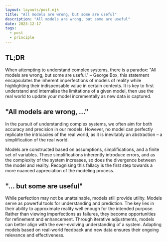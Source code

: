 ```yaml
---
layout: layouts/post.njk
title: "All models are wrong, but some are useful"
description: "All models are wrong, but some are useful"
date: 2023-12-17
tags:
  - post
  - principle
---
```


<div class="stack stack--vertical stack--spacing-2x">

## TL;DR

When attempting to understand complex systems, there is a paradox: "All models are wrong, but some are useful." – George Box, this statement encapsulates the inherent imperfections of models of reality while highlighting their indispensable value in certain contexts. It is key to first understand and internalise the limitations of a given model, then use the real world to update your model incrementally as new data is captured.

## "All models are wrong, ..."

In the pursuit of understanding complex systems, we often aim for both accuracy and precision in our models. However, no model can perfectly replicate the intricacies of the real world, as it is inevitably an abstraction – a simplification of the real world.

Models are constructed based on assumptions, simplifications, and a finite set of variables. These simplifications inherently introduce errors, and as the complexity of the system increases, so does the divergence between the model and reality. Recognising this fallacy is the first step towards a more nuanced appreciation of the modeling process.

## "... but some are useful"

While perfection may not be unattainable, models still provide utility. Models serve as powerful tools for understanding and prediction. The key lies in their ability to approximate reality well enough for the intended purpose. Rather than viewing imperfections as failures, they become opportunities for refinement and enhancement. Through iterative adjustments, models can better align with the ever-evolving understanding of a system. Adapting models based on real-world feedback and new data ensures their ongoing relevance and effectiveness.

</div>
